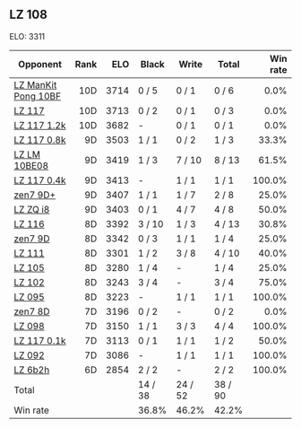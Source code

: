 ## LZ 108 ##

ELO: 3311

Opponent | Rank | ELO | Black | Write | Total | Win rate
---------|-----:|----:|-------|-------|-------|-------:
[LZ ManKit Pong 10BF](LZ%20ManKit%20Pong%2010BF.md) | 10D | 3714 | 0 / 5 | 0 / 1 | 0 / 6 | 0.0%
[LZ 117](LZ%20117.md) | 10D | 3713 | 0 / 2 | 0 / 1 | 0 / 3 | 0.0%
[LZ 117 1.2k](LZ%20117%201.2k.md) | 10D | 3682 | - | 0 / 1 | 0 / 1 | 0.0%
[LZ 117 0.8k](LZ%20117%200.8k.md) | 9D | 3503 | 1 / 1 | 0 / 2 | 1 / 3 | 33.3%
[LZ LM 10BE08](LZ%20LM%2010BE08.md) | 9D | 3419 | 1 / 3 | 7 / 10 | 8 / 13 | 61.5%
[LZ 117 0.4k](LZ%20117%200.4k.md) | 9D | 3413 | - | 1 / 1 | 1 / 1 | 100.0%
[zen7 9D+](zen7%209D+.md) | 9D | 3407 | 1 / 1 | 1 / 7 | 2 / 8 | 25.0%
[LZ ZQ i8](LZ%20ZQ%20i8.md) | 9D | 3403 | 0 / 1 | 4 / 7 | 4 / 8 | 50.0%
[LZ 116](LZ%20116.md) | 8D | 3392 | 3 / 10 | 1 / 3 | 4 / 13 | 30.8%
[zen7 9D](zen7%209D.md) | 8D | 3342 | 0 / 3 | 1 / 1 | 1 / 4 | 25.0%
[LZ 111](LZ%20111.md) | 8D | 3301 | 1 / 2 | 3 / 8 | 4 / 10 | 40.0%
[LZ 105](LZ%20105.md) | 8D | 3280 | 1 / 4 | - | 1 / 4 | 25.0%
[LZ 102](LZ%20102.md) | 8D | 3243 | 3 / 4 | - | 3 / 4 | 75.0%
[LZ 095](LZ%20095.md) | 8D | 3223 | - | 1 / 1 | 1 / 1 | 100.0%
[zen7 8D](zen7%208D.md) | 7D | 3196 | 0 / 2 | - | 0 / 2 | 0.0%
[LZ 098](LZ%20098.md) | 7D | 3150 | 1 / 1 | 3 / 3 | 4 / 4 | 100.0%
[LZ 117 0.1k](LZ%20117%200.1k.md) | 7D | 3113 | 0 / 1 | 1 / 1 | 1 / 2 | 50.0%
[LZ 092](LZ%20092.md) | 7D | 3086 | - | 1 / 1 | 1 / 1 | 100.0%
[LZ 6b2h](LZ%206b2h.md) | 6D | 2854 | 2 / 2 | - | 2 / 2 | 100.0%
Total | | | 14 / 38 | 24 / 52 | 38 / 90 | 
Win rate| | | 36.8% | 46.2% | 42.2% | 

